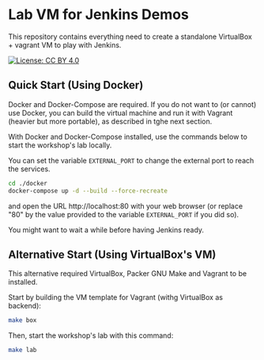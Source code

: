 # Lab VM for Jenkins Demos

This repository contains everything need to create a standalone
VirtualBox + vagrant VM to play with Jenkins.

[![License: CC BY 4.0](https://img.shields.io/badge/License-CC%20BY%204.0-lightgrey.svg)](https://creativecommons.org/licenses/by/4.0/)


## Quick Start (Using Docker)

Docker and Docker-Compose are required.
If you do not want to (or cannot) use Docker,
you can build the virtual machine and run it with Vagrant
(heavier but more portable), as described in tghe next section.

With Docker and Docker-Compose installed,
use the commands below to start the workshop's lab locally.

You can set the variable `EXTERNAL_PORT` to change the external port
to reach the services.

```bash
cd ./docker
docker-compose up -d --build --force-recreate
```

and open the URL http://localhost:80 with your web browser
(or replace "80" by the value provided to the variable `EXTERNAL_PORT`
if you did so).

You might want to wait a while before having Jenkins ready.

## Alternative Start (Using VirtualBox's VM)

This alternative required VirtualBox, Packer GNU Make and Vagrant to be installed.

Start by building the VM template for Vagrant (withg VirtualBox as backend):

```bash
make box
```

Then, start the workshop's lab with this command:

```bash
make lab
```
